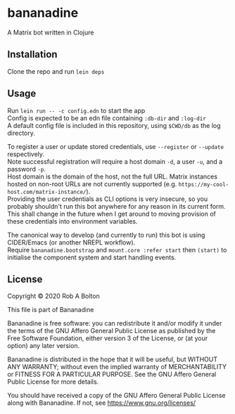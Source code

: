 # bananadine

A Matrix bot written in Clojure

## Installation

Clone the repo and run `lein deps`

## Usage

Run `lein run -- -c config.edn` to start the app  
Config is expected to be an edn file containing `:db-dir` and `:log-dir`  
A default config file is included in this repository, using `$CWD/db` as the log directory.  

To register a user or update stored credentials, use `--register` or `--update` respectively.  
Note successful registration will require a host domain `-d`, a user `-u`, and a password `-p`.  
Host domain is the domain of the host, not the full URL. Matrix instances hosted on non-root URLs are not currently supported (e.g. `https://my-cool-host.com/matrix-instance/`).  
Providing the user credentials as CLI options is very insecure, so you probably shouldn't run this bot anywhere for any reason in its current form.  
This shall change in the future when I get around to moving provision of these credentials into environment variables.  


The canonical way to develop (and currently to run) this bot is using CIDER/Emacs (or another NREPL workflow).  
Require `bananadine.bootstrap` and `mount.core :refer start` then `(start)` to initialise the component system and start handling events.

## License

Copyright © 2020 Rob A Bolton

This file is part of Bananadine

Bananadine is free software: you can redistribute it and/or modify
it under the terms of the GNU Affero General Public License as published by
the Free Software Foundation, either version 3 of the License, or
(at your option) any later version.

Bananadine is distributed in the hope that it will be useful,
but WITHOUT ANY WARRANTY; without even the implied warranty of
MERCHANTABILITY or FITNESS FOR A PARTICULAR PURPOSE.  See the
GNU Affero General Public License for more details.

You should have received a copy of the GNU Affero General Public License
along with Bananadine.  If not, see https://www.gnu.org/licenses/

